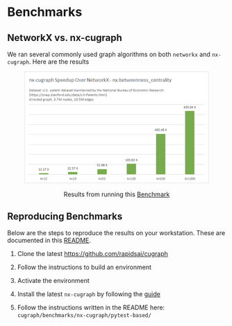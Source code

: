 # Benchmarks

## NetworkX vs. nx-cugraph
We ran several commonly used graph algorithms on both `networkx` and `nx-cugraph`. Here are the results


<figure>

![bench-image](../_static/bc_benchmark.png)

<figcaption style="text-align: center;">Results from running this <a
href="https://github.com/rapidsai/cugraph/blob/HEAD/benchmarks/nx-cugraph/pytest-based/bench_algos.py">Benchmark</a><span
class="title-ref"></span></figcaption>
</figure>

## Reproducing Benchmarks

Below are the steps to reproduce the results on your workstation. These are documented in this [README](https://github.com/rapidsai/cugraph/blob/HEAD/benchmarks/nx-cugraph/pytest-based).

1. Clone the latest <https://github.com/rapidsai/cugraph>

2. Follow the instructions to build an environment

3. Activate the environment

4. Install the latest `nx-cugraph` by following the [guide](installation.md)

5. Follow the instructions written in the README here: `cugraph/benchmarks/nx-cugraph/pytest-based/`
